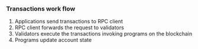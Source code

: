 ### Transactions work flow

1. Applications send transactions to RPC client
2. RPC client forwards the request to validators
3. Validators execute the transactions invoking programs on the blockchain
4. Programs update account state
